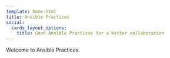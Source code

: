 ```yaml
---
template: home.html
title: Ansible Practices
social:
  cards_layout_options:
    title: Good Ansible Practices for a better collaboration 
---
```


Welcome to Ansible Practices.
